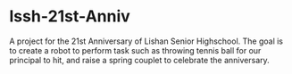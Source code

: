 # lssh-21st-Anniv

A project for the 21st Anniversary of Lishan Senior Highschool. The goal is to create a robot 
to perform task such as throwing tennis ball for our principal to hit, and raise a spring couplet 
to celebrate the anniversary.
